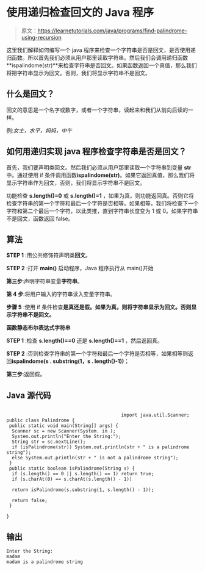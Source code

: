 # 使用递归检查回文的 Java 程序

> 原文：<https://learnetutorials.com/java/programs/find-palindrome-using-recursion>

这里我们解释如何编写一个 java 程序来检查一个字符串是否是回文，是否使用递归函数。所以首先我们必须从用户那里读取字符串。然后我们会调用递归函数**ispalindome(str)**来检查字符串是否回文。如果函数返回一个真值，那么我们将把字符串显示为回文。否则，我们将显示字符串不是回文。

## 什么是回文？

回文的意思是一个名字或数字，或者一个字符串，读起来和我们从前向后读的一样。

例:*女士，水平，妈妈，中午*

## 如何用递归实现 java 程序检查字符串是否是回文？

首先，我们要声明类回文。然后我们必须从用户那里读取一个字符串到变量 **str** 中。通过使用 if 条件调用函数**ispalindome(str)**。如果它返回真值，那么我们将显示字符串作为回文，否则，我们将显示字符串不是回文。

功能检查 **s.length()=0** 或 **s.length()=1** ，如果为真，则功能返回真。否则它将检查字符串的第一个字符和最后一个字符是否相等。如果相等，我们将检查下一个字符和第二个最后一个字符，以此类推，直到字符串长度变为 1 或 0。如果字符串不是回文，函数返回 false。

## 算法

**STEP 1** :用公共修饰符声明类**回文**。

**STEP 2** :打开 **main()** 启动程序，Java 程序执行从 main()开始

**第三步**:声明字符串变量**字符串**。

**第 4 步**:将用户输入的字符串读入变量字符串。

**步骤 5** :使用 if 条件检查**是真还是假。如果为真，则将字符串显示为回文。否则显示字符串不是回文。**

**函数静态布尔表达式字符串**

**STEP 1** :检查 **s.length()==0** 还是 **s.length()==1** ，然后返回真。

**STEP 2** :否则检查字符串的第一个字符和最后一个字符是否相等，如果相等则返回**ispalindome(s . substring(1，s . length()-1))**；

**第三步**:返回假。

## Java 源代码

```

                                          import java.util.Scanner;
public class Palindrome {
 public static void main(String[] args) {
  Scanner sc = new Scanner(System. in );
  System.out.println("Enter the String:");
  String str = sc.nextLine();
  if (isPalindrome(str)) System.out.println(str + " is a palindrome string");
  else System.out.println(str + " is not a palindrome string");
 }
 public static boolean isPalindrome(String s) {
  if (s.length() == 0 || s.length() == 1) return true;
  if (s.charAt(0) == s.charAt(s.length() - 1))

  return isPalindrome(s.substring(1, s.length() - 1));

  return false;
 }

}

```

## 输出

```
Enter the String:
madam
madam is a palindrome string
```